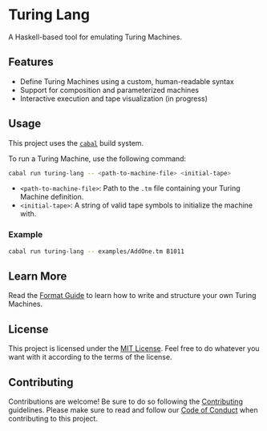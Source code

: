 # Turing Lang

A Haskell-based tool for emulating Turing Machines.

## Features

* Define Turing Machines using a custom, human-readable syntax
* Support for composition and parameterized machines
* Interactive execution and tape visualization (in progress)

## Usage

This project uses the [`cabal`](https://www.haskell.org/cabal/) build system.

To run a Turing Machine, use the following command:

```bash
cabal run turing-lang -- <path-to-machine-file> <initial-tape>
```

* `<path-to-machine-file>`: Path to the `.tm` file containing your Turing Machine definition.
* `<initial-tape>`: A string of valid tape symbols to initialize the machine with.

### Example

```bash
cabal run turing-lang -- examples/AddOne.tm B1011
```

## Learn More

Read the [Format Guide](/docs/format-guide.md) to learn how to write and structure your own Turing Machines.

## License

This project is licensed under the [MIT License](LICENSE).
Feel free to do whatever you want with it according to the terms of the license.

## Contributing

Contributions are welcome! Be sure to do so following the [Contributing](CONTRIBUTING.md) guidelines.
Please make sure to read and follow our [Code of Conduct](CODE_OF_CONDUCT.md) when contributing to this project.
